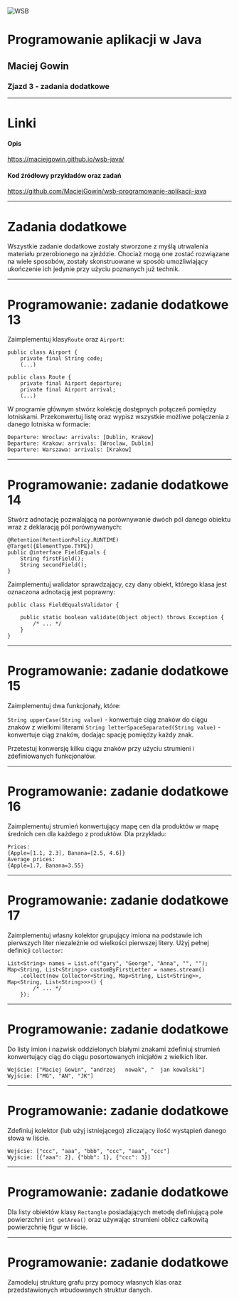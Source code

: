 ![WSB](https://maciejgowin.github.io/assets/img/wsb-merito-wroclaw-logo.png)

# Programowanie aplikacji w Java

## Maciej Gowin

### Zjazd 3 - zadania dodatkowe

---

# Linki

#### Opis
https://maciejgowin.github.io/wsb-java/

#### Kod źródłowy przykładów oraz zadań
https://github.com/MaciejGowin/wsb-programowanie-aplikacji-java

---
# Zadania dodatkowe

Wszystkie zadanie dodatkowe zostały stworzone z myślą utrwalenia materiału przerobionego na zjeździe. Chociaż mogą one zostać rozwiązane na wiele sposobów, zostały skonstruowane w sposób umożliwiający ukończenie ich jedynie przy użyciu poznanych już technik.

---
# **Programowanie: zadanie dodatkowe 13**

Zaimplementuj klasy`Route` oraz `Airport`:

```
public class Airport {
    private final String code;
    (...)
```

```
public class Route {
    private final Airport departure;
    private final Airport arrival;
    (...)
```

W programie głównym stwórz kolekcję dostępnych połączeń pomiędzy lotniskami. Przekonwertuj listę oraz wypisz wszystkie możliwe połączenia z danego lotniska w formacie:
```
Departure: Wroclaw: arrivals: [Dublin, Krakow]
Departure: Krakow: arrivals: [Wroclaw, Dublin]
Departure: Warszawa: arrivals: [Krakow]
```

---
# **Programowanie: zadanie dodatkowe 14**

Stwórz adnotację pozwalającą na porównywanie dwóch pól danego obiektu wraz z deklaracją pól porównywanych:

```
@Retention(RetentionPolicy.RUNTIME)
@Target({ElementType.TYPE})
public @interface FieldEquals {
    String firstField();
    String secondField();
}
```

Zaimplementuj walidator sprawdzający, czy dany obiekt, którego klasa jest oznaczona adnotacją jest poprawny:

```
public class FieldEqualsValidator {

    public static boolean validate(Object object) throws Exception {
        /* ... */
    }
}
```

---
# **Programowanie: zadanie dodatkowe 15**

Zaimplementuj dwa funkcjonały, które:

`String upperCase(String value)` - konwertuje ciąg znaków do ciągu znaków z wielkimi literami
`String letterSpaceSeparated(String value)` - konwertuje ciąg znaków, dodając spację pomiędzy każdy znak.

Przetestuj konwersję kilku ciągu znaków przy użyciu strumieni i zdefiniowanych funkcjonałów.

---
# **Programowanie: zadanie dodatkowe 16**

Zaimplementuj strumień konwertujący mapę cen dla produktów w mapę średnich cen dla każdego z produktów. Dla przykładu:

```
Prices:
{Apple=[1.1, 2.3], Banana=[2.5, 4.6]}
Average prices:
{Apple=1.7, Banana=3.55}
```

---
# **Programowanie: zadanie dodatkowe 17**

Zaimplementuj własny kolektor grupujący imiona na podstawie ich pierwszych liter niezależnie od wielkości pierwszej litery. Użyj pełnej definicji `Collector`:

```
List<String> names = List.of("gary", "George", "Anna", "", "");
Map<String, List<String>> customByFirstLetter = names.stream()
    .collect(new Collector<String, Map<String, List<String>>, Map<String, List<String>>>() {
        /* ... */
    });

```

---
# **Programowanie: zadanie dodatkowe**

Do listy imion i nazwisk oddzielonych białymi znakami zdefiniuj strumień konwertujący ciąg do ciągu posortowanych inicjałów z wielkich liter.

```
Wejście: ["Maciej Gowin", "andrzej   nowak", "  jan kowalski"]
Wyjście: ["MG", "AN", "JK"]
```

---
# **Programowanie: zadanie dodatkowe**

Zdefiniuj kolektor (lub użyj istniejącego) zliczający ilość wystąpień danego słowa w liście.


```
Wejście: ["ccc", "aaa", "bbb", "ccc", "aaa", "ccc"]
Wyjście: [{"aaa": 2}, {"bbb": 1}, {"ccc": 3}]
```

---
# **Programowanie: zadanie dodatkowe**

Dla listy obiektów klasy `Rectangle` posiadających metodę definiującą pole powierzchni `int getArea()` oraz używając strumieni oblicz całkowitą powierzchnię figur w liście.

---
# **Programowanie: zadanie dodatkowe**

Zamodeluj strukturę grafu przy pomocy własnych klas oraz przedstawionych wbudowanych struktur danych.